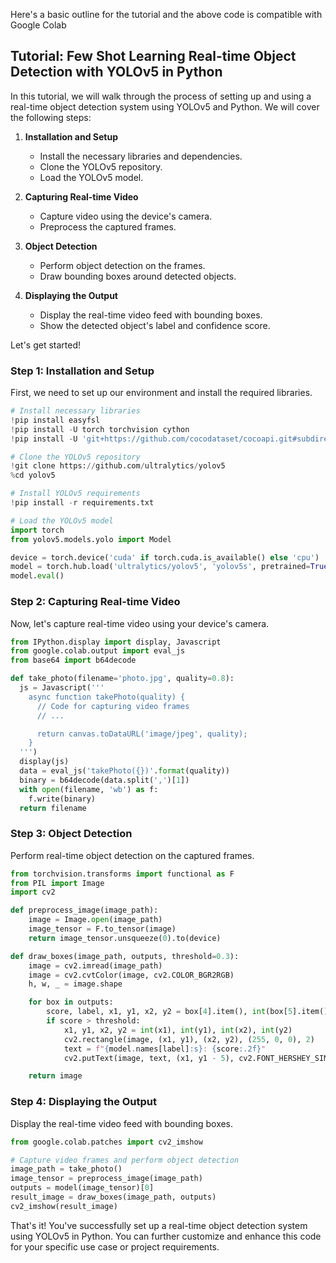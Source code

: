 Here's a basic outline for the tutorial and the above code is compatible with Google Colab

## Tutorial: Few Shot Learning Real-time Object Detection with YOLOv5 in Python

In this tutorial, we will walk through the process of setting up and using a real-time object detection system using YOLOv5 and Python. We will cover the following steps:

1. **Installation and Setup**
   - Install the necessary libraries and dependencies.
   - Clone the YOLOv5 repository.
   - Load the YOLOv5 model.

2. **Capturing Real-time Video**
   - Capture video using the device's camera.
   - Preprocess the captured frames.

3. **Object Detection**
   - Perform object detection on the frames.
   - Draw bounding boxes around detected objects.

4. **Displaying the Output**
   - Display the real-time video feed with bounding boxes.
   - Show the detected object's label and confidence score.

Let's get started!

### Step 1: Installation and Setup

First, we need to set up our environment and install the required libraries.

```python
# Install necessary libraries
!pip install easyfsl
!pip install -U torch torchvision cython
!pip install -U 'git+https://github.com/cocodataset/cocoapi.git#subdirectory=PythonAPI'

# Clone the YOLOv5 repository
!git clone https://github.com/ultralytics/yolov5
%cd yolov5

# Install YOLOv5 requirements
!pip install -r requirements.txt

# Load the YOLOv5 model
import torch
from yolov5.models.yolo import Model

device = torch.device('cuda' if torch.cuda.is_available() else 'cpu')
model = torch.hub.load('ultralytics/yolov5', 'yolov5s', pretrained=True).to(device)
model.eval()
```

### Step 2: Capturing Real-time Video

Now, let's capture real-time video using your device's camera.

```python
from IPython.display import display, Javascript
from google.colab.output import eval_js
from base64 import b64decode

def take_photo(filename='photo.jpg', quality=0.8):
  js = Javascript('''
    async function takePhoto(quality) {
      // Code for capturing video frames
      // ...

      return canvas.toDataURL('image/jpeg', quality);
    }
  ''')
  display(js)
  data = eval_js('takePhoto({})'.format(quality))
  binary = b64decode(data.split(',')[1])
  with open(filename, 'wb') as f:
    f.write(binary)
  return filename
```

### Step 3: Object Detection

Perform real-time object detection on the captured frames.

```python
from torchvision.transforms import functional as F
from PIL import Image
import cv2

def preprocess_image(image_path):
    image = Image.open(image_path)
    image_tensor = F.to_tensor(image)
    return image_tensor.unsqueeze(0).to(device)

def draw_boxes(image_path, outputs, threshold=0.3):
    image = cv2.imread(image_path)
    image = cv2.cvtColor(image, cv2.COLOR_BGR2RGB)
    h, w, _ = image.shape

    for box in outputs:
        score, label, x1, y1, x2, y2 = box[4].item(), int(box[5].item()), box[0].item(), box[1].item(), box[2].item(), box[3].item()
        if score > threshold:
            x1, y1, x2, y2 = int(x1), int(y1), int(x2), int(y2)
            cv2.rectangle(image, (x1, y1), (x2, y2), (255, 0, 0), 2)
            text = f"{model.names[label]:s}: {score:.2f}"
            cv2.putText(image, text, (x1, y1 - 5), cv2.FONT_HERSHEY_SIMPLEX, 0.5, (255, 0, 0), 2)

    return image
```

### Step 4: Displaying the Output

Display the real-time video feed with bounding boxes.

```python
from google.colab.patches import cv2_imshow

# Capture video frames and perform object detection
image_path = take_photo()
image_tensor = preprocess_image(image_path)
outputs = model(image_tensor)[0]
result_image = draw_boxes(image_path, outputs)
cv2_imshow(result_image)
```

That's it! You've successfully set up a real-time object detection system using YOLOv5 in Python. You can further customize and enhance this code for your specific use case or project requirements.
